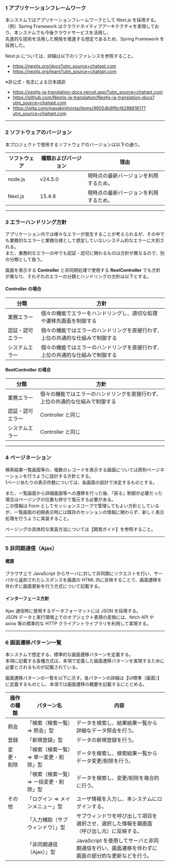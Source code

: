 ### 1 アプリケーションフレームワーク

本システムではアプリケーションフレームワークとして Next.js を採用する。  
（例）Spring Framework はクラウドネイティブアーキテクチャを実現しており、本システムでも今後クラウドサービスを活用し、  
先進的な技術を活用した開発を推進する想定であるため、Spring Framework を採用した。

Next.js については、詳細は以下のリファレンスを参照すること。

- https://nextjs.org/docs?utm_source=chatgpt.com
- https://nextjs.org/learn?utm_source=chatgpt.com

※非公式・有志による日本語訳  
- https://nextjs-ja-translation-docs.vercel.app/?utm_source=chatgpt.com
- https://github.com/Nextjs-ja-translation/Nextjs-ja-translation-docs?utm_source=chatgpt.com
- https://qiita.com/masakinihirota/items/99054b9f9cf428881617?utm_source=chatgpt.com

---

### 2 ソフトウェアのバージョン

本プロジェクトで使用するソフトウェアのバージョンは以下の通り。  

| ソフトウェア  | 種類およびバージョン  | 理由 |
|---------------|-----------------------|------|
| node.js   | v24.5.0                 | 現時点の最新バージョンを利用するため。 |
| Next.js   | 15.4.6                  | 現時点の最新バージョンを利用するため。 |

---

### 3 エラーハンドリング方針

アプリケーション内では様々なエラーが発生することが考えられるが、その中でも業務的なエラーと業務仕様として想定していないシステム的なエラーに大別される。  
また、業務的なエラーの中でも認証・認可に関わるものは方針が異なるので、別の分類として扱う。  

画面を表示する **Controller** と非同期処理で使用する **RestController** でも方針が異なり、それぞれのエラーの分類とハンドリングの方針は以下とする。

#### Controller の場合

| 分類             | 方針 |
|------------------|------|
| 業務エラー       | 個々の機能でエラーをハンドリングし、適切な処理や遷移先画面を制御する |
| 認証・認可エラー | 個々の機能ではエラーのハンドリングを直接行わず、上位の共通的な仕組みで制御する |
| システムエラー   | 個々の機能ではエラーのハンドリングを直接行わず、上位の共通的な仕組みで制御する |


#### RestController の場合

| 分類             | 方針 |
|------------------|------|
| 業務エラー       | 個々の機能ではエラーのハンドリングを直接行わず、上位の共通的な仕組みで制御する |
| 認証・認可エラー | Controller と同じ |
| システムエラー   | Controller と同じ |

---

### 4 ページネーション

検索結果一覧画面等の、複数のレコードを表示する画面については原則ページネーションを行うように設計する方針とする。  
1ページあたりの表示件数については、各画面の設計で決定するものとする。

また、一覧画面から詳細画面等への遷移を行った後、「戻る」制御が必要だった場合はページングの位置も併せて復元する必要がある。  
この情報は Form としてセッションスコープで管理してもよい方針としているが、一覧画面の初期表示時には既存のセッションの情報に関わらず、新しく表示処理を行うように実装すること。

ページングの具体的な実装方法については【開発ガイド】を参照すること。

---

### 5 非同期通信（Ajax）

#### 概要
ブラウザ上で JavaScript からサーバに対して非同期にリクエストを行い、サーバから返却されたレスポンスを画面の HTML 内に反映することで、画面遷移を伴わずに画面更新を行う方式について記載する。

#### インターフェース方針
Ajax 通信時に使用するデータフォーマットには JSON を採用する。  
JSON データと実行環境上でのオブジェクト表現の変換には、fetch API や axios 等の標準的な HTTP クライアントライブラリを利用して実現する。

---

### 6 画面遷移パターン一覧

本システムで想定する、標準的な画面遷移パターンを定義する。  
本項に記載する各種方式は、本項で定義した画面遷移パターンを実現するために必要とされるものが記載されている。  

画面遷移パターンの一覧を以下に示す。各パターンの詳細は【UI標準（画面）】に定義するものとし、本項では画面遷移の概要を記載するにとどめる。

| 操作の種類 | パターン名 | 内容 |
|------------|------------|------|
| 照会       | 「検索（検索一覧）⇒ 照会」型 | データを検索し、結果結果一覧から詳細なデータ照会を行う。 |
| 登録       | 「新規登録」型 | データの新規登録を行う。 |
| 変更・削除 | 「検索（検索一覧）⇒ 単一変更・削除」型 | データを検索し、検索結果一覧からデータ変更/削除を行う。 |
|            | 「検索（検索一覧）⇒ 一括変更・削除」型 | データを検索し、変更/削除を複合的に行う。 |
| その他     | 「ログイン ⇒ メインメニュー」型 | ユーザ情報を入力し、本システムにログインする。 |
|            | 「入力補助（サブウィンドウ）」型 | サブウィンドウを呼び出して項目を選択させ、選択した情報を親画面（呼び出し元）に反映する。 |
|            | 「非同期通信（Ajax）」型 | JavaScript を使用してサーバと非同期通信を行い、画面遷移を伴わずに画面の部分的な更新などを行う。 |


